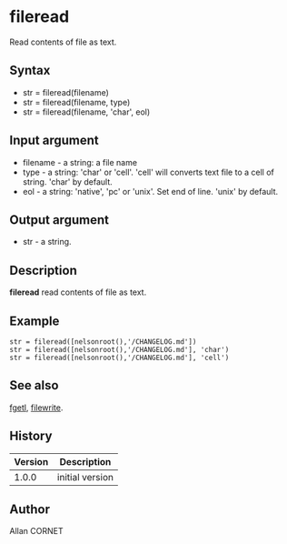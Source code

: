 

# fileread

Read contents of file as text.

## Syntax

- str = fileread(filename)
- str = fileread(filename, type)
- str = fileread(filename, 'char', eol)

## Input argument

 - filename - a string: a file name
 - type - a string: 'char' or 'cell'. 'cell' will converts text file to a cell of string. 'char' by default.
 - eol - a string: 'native', 'pc' or 'unix'. Set end of line. 'unix' by default.

## Output argument

 - str - a string.

## Description


  <p><b>fileread</b> read contents of file as text.</p>


## Example

```Nelson
str = fileread([nelsonroot(),'/CHANGELOG.md'])
str = fileread([nelsonroot(),'/CHANGELOG.md'], 'char')
str = fileread([nelsonroot(),'/CHANGELOG.md'], 'cell')
```

## See also

[fgetl](fgetl.md), [filewrite](filewrite.md).
## History

|Version|Description|
|------|------|
|1.0.0|initial version|


## Author

Allan CORNET



